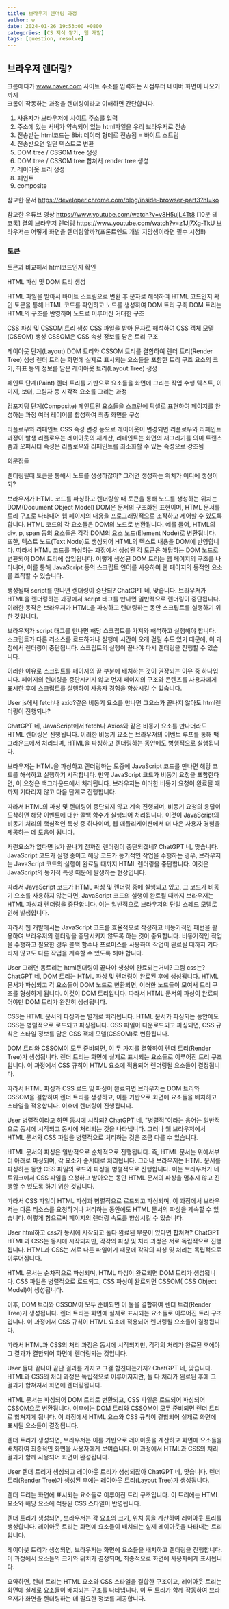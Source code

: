 ```yaml
---
title: 브라우저 렌더링 과정
author: w
date: 2024-01-26 19:53:00 +0800
categories: [CS 지식 쌓기, 웹 개발]
tags: [question, resolve]
---
```


## 브라우저 렌더링?

크롬에다가 www.naver.com 사이트 주소를 입력하는 시점부터 네이버 화면이 나오기까지<br>
크롬이 작동하는 과정을 렌더링이라고 이해하면 간단합니다.

1. 사용자가 브라우저에 사이트 주소를 입력
2. 주소에 있는 서버가 약속되어 있는 html파일을 우리 브라우저로 전송
3. 전송받는 html코드는 8bit 데이터 형테로 전송됨 = 바이트 스트림
4. 전송받으면 일단 텍스트로 변환
5. DOM tree / CSSOM tree 생성
6. DOM tree / CSSOM tree 합쳐서 render tree 생성
7. 레이아웃 트리 생성
8. 페인트
9. composite

참고한 문서
https://developer.chrome.com/blog/inside-browser-part3?hl=ko

참고한 유튜브 영상
https://www.youtube.com/watch?v=v8H5ujL4Tt8 [10분 테코톡] 결의 브라우저 렌더링
https://www.youtube.com/watch?v=z1Jj7Xg-TkU 브라우저는 어떻게 화면을 렌더링할까?(프론트엔드 개발 지망생이라면 필수 시청!!)

### 토큰
토큰과 비교해서 html코드인지 확인


HTML 파싱 및 DOM 트리 생성

HTML 파일을 받아서 바이트 스트림으로 변환 후 문자로 해석하여 HTML 코드인지 확인
토큰을 통해 HTML 코드를 확인하고 노드를 생성하여 DOM 트리 구축
DOM 트리는 HTML의 구조를 반영하며 노드로 이루어진 거대한 구조

CSS 파싱 및 CSSOM 트리 생성
CSS 파일을 받아 문자로 해석하여 CSS 객체 모델(CSSOM) 생성
CSSOM은 CSS 속성 정보를 담은 트리 구조

레이아웃 단계(Layout)
DOM 트리와 CSSOM 트리를 결합하여 렌더 트리(Render Tree) 생성
렌더 트리는 화면에 실제로 표시되는 요소들을 포함한 트리 구조
요소의 크기, 좌표 등의 정보를 담은 레이아웃 트리(Layout Tree) 생성

페인트 단계(Paint)
렌더 트리를 기반으로 요소들을 화면에 그리는 작업 수행
텍스트, 이미지, 보더, 그림자 등 시각적 요소를 그리는 과정

컴포지팅 단계(Composite)
페인트된 요소들을 스크린에 픽셀로 표현하여 페이지를 완성하는 과정
여러 레이어를 합성하여 최종 화면을 구성

리플로우와 리페인트
CSS 속성 변경 등으로 레이아웃이 변경되면 리플로우와 리페인트 과정이 발생
리플로우는 레이아웃의 재계산, 리페인트는 화면의 재그리기를 의미
트랜스폼과 오퍼시티 속성은 리플로우와 리페인트를 최소화할 수 있는 속성으로 강조됨


의문점들

렌더링될때 토큰을 통해서 노드를 생성하잖아? 그러면 생성하는 위치가 어디에 생성이되? 

브라우저가 HTML 코드를 파싱하고 렌더링할 때 토큰을 통해 노드를 생성하는 위치는 DOM(Document Object Model)
DOM은 문서의 구조화된 표현이며, HTML 문서를 트리 구조로 나타내어 웹 페이지의 내용을 프로그래밍적으로 조작하고 제어할 수 있도록 합니다.
HTML 코드의 각 요소들은 DOM의 노드로 변환됩니다. 예를 들어, HTML의 div, p, span 등의 요소들은 각각 DOM의 요소 노드(Element Node)로 변환됩니다. 또한, 텍스트 노드(Text Node)도 생성되어 HTML의 텍스트 내용을 DOM에 반영합니다.
따라서 HTML 코드를 파싱하는 과정에서 생성된 각 토큰은 해당하는 DOM 노드로 변환되어 DOM 트리에 삽입됩니다. 이렇게 생성된 DOM 트리는 웹 페이지의 구조를 나타내며, 이를 통해 JavaScript 등의 스크립트 언어를 사용하여 웹 페이지의 동적인 요소를 조작할 수 있습니다.

생성될때 script를 만나면 렌더링이 중단되?
ChatGPT
네, 맞습니다. 브라우저가 HTML을 렌더링하는 과정에서 script
태그를 만나면 일반적으로 렌더링이 중단됩니다. 이러한 동작은 브라우저가 HTML을 파싱하고 렌더링하는 동안 스크립트를 실행하기 위한 것입니다.

브라우저가 script
 태그를 만나면 해당 스크립트를 가져와 해석하고 실행해야 합니다. 스크립트가 다른 리소스를 로드하거나 실행에 시간이 오래 걸릴 수도 있기 때문에, 이 과정에서 렌더링이 중단됩니다. 스크립트의 실행이 끝나야 다시 렌더링을 진행할 수 있습니다.

이러한 이유로 스크립트를 페이지의 끝 부분에 배치하는 것이 권장되는 이유 중 하나입니다. 페이지의 렌더링을 중단시키지 않고 먼저 페이지의 구조와 콘텐츠를 사용자에게 표시한 후에 스크립트를 실행하여 사용자 경험을 향상시킬 수 있습니다.

User
js에서 fetch나 axio?같은 비동기 요소를 만나면 그요소가 끝나지 않아도 html렌더링이 진행되나?

ChatGPT
네, JavaScript에서 fetch나 Axios와 같은 비동기 요소를 만나더라도 HTML 렌더링은 진행됩니다. 이러한 비동기 요소는 브라우저의 이벤트 루프를 통해 백그라운드에서 처리되며, HTML을 파싱하고 렌더링하는 동안에도 병행적으로 실행됩니다.

브라우저는 HTML을 파싱하고 렌더링하는 도중에 JavaScript 코드를 만나면 해당 코드를 해석하고 실행하기 시작합니다. 만약 JavaScript 코드가 비동기 요청을 포함한다면, 이 요청은 백그라운드에서 처리됩니다. 브라우저는 이러한 비동기 요청이 완료될 때까지 기다리지 않고 다음 단계로 진행합니다.

따라서 HTML의 파싱 및 렌더링이 중단되지 않고 계속 진행되며, 비동기 요청의 응답이 도착하면 해당 이벤트에 대한 콜백 함수가 실행되어 처리됩니다. 이것이 JavaScript의 비동기 처리의 핵심적인 특성 중 하나이며, 웹 애플리케이션에서 더 나은 사용자 경험을 제공하는 데 도움이 됩니다.

저런요소가 없다면 js가 끝나기 전까진 렌더링이 중단되겠네?
ChatGPT
네, 맞습니다. JavaScript 코드가 실행 중이고 해당 코드가 동기적인 작업을 수행하는 경우, 브라우저는 JavaScript 코드의 실행이 완료될 때까지 HTML 렌더링을 중단합니다. 이것은 JavaScript의 동기적 특성 때문에 발생하는 현상입니다.

따라서 JavaScript 코드가 HTML 파싱 및 렌더링 중에 실행되고 있고, 그 코드가 비동기 요소를 사용하지 않는다면, JavaScript 코드의 실행이 완료될 때까지 브라우저는 HTML 파싱과 렌더링을 중단합니다. 이는 일반적으로 브라우저의 단일 스레드 모델로 인해 발생합니다.

따라서 웹 개발에서는 JavaScript 코드를 효율적으로 작성하고 비동기적인 패턴을 활용하여 브라우저의 렌더링을 중단시키지 않도록 하는 것이 중요합니다. 비동기적인 작업을 수행하고 필요한 경우 콜백 함수나 프로미스를 사용하여 작업이 완료될 때까지 기다리지 않고도 다른 작업을 계속할 수 있도록 해야 합니다.

User
그러면 돔트리는 html렌더링이 끝나야 생성이 완료되는거네? 그럼 css는?
ChatGPT
네, DOM 트리는 HTML 파싱 및 렌더링이 완료된 후에 생성됩니다. HTML 문서가 파싱되고 각 요소들이 DOM 노드로 변환되면, 이러한 노드들이 모여서 트리 구조를 형성하게 됩니다. 이것이 DOM 트리입니다. 따라서 HTML 문서의 파싱이 완료되어야만 DOM 트리가 완전히 생성됩니다.

CSS는 HTML 문서의 파싱과는 별개로 처리됩니다. HTML 문서가 파싱되는 동안에도 CSS는 병렬적으로 로드되고 파싱됩니다. CSS 파일이 다운로드되고 파싱되면, CSS 규칙은 스타일 정보를 담은 CSS 객체 모델(CSSOM)로 변환됩니다.

DOM 트리와 CSSOM이 모두 준비되면, 이 두 가지를 결합하여 렌더 트리(Render Tree)가 생성됩니다. 렌더 트리는 화면에 실제로 표시되는 요소들로 이루어진 트리 구조입니다. 이 과정에서 CSS 규칙이 HTML 요소에 적용되어 렌더링될 요소들이 결정됩니다.

따라서 HTML 파싱과 CSS 로드 및 파싱이 완료되면 브라우저는 DOM 트리와 CSSOM을 결합하여 렌더 트리를 생성하고, 이를 기반으로 화면에 요소들을 배치하고 스타일을 적용합니다. 이후에 렌더링이 진행됩니다.

User
병렬적이라고 하면 동시에 시작되?
ChatGPT
네, "병렬적"이라는 용어는 일반적으로 동시에 시작되고 동시에 처리되는 것을 나타냅니다. 그러나 웹 브라우저에서 HTML 문서와 CSS 파일을 병렬적으로 처리하는 것은 조금 다를 수 있습니다.

HTML 문서의 파싱은 일반적으로 순차적으로 진행됩니다. 즉, HTML 문서는 위에서부터 아래로 파싱되며, 각 요소가 순서대로 처리됩니다. 그러나 브라우저는 HTML 문서를 파싱하는 동안 CSS 파일의 로드와 파싱을 병렬적으로 진행합니다. 이는 브라우저가 네트워크에서 CSS 파일을 요청하고 받아오는 동안 HTML 문서의 파싱을 멈추지 않고 진행할 수 있도록 하기 위한 것입니다.

따라서 CSS 파일이 HTML 파싱과 병렬적으로 로드되고 파싱되며, 이 과정에서 브라우저는 다른 리소스를 요청하거나 처리하는 동안에도 HTML 문서의 파싱을 계속할 수 있습니다. 이렇게 함으로써 페이지의 렌더링 속도를 향상시킬 수 있습니다.

User
html하고 css가 동시에 시작되고 둘다 완료된 부분이 있다면 합쳐져?
ChatGPT
HTML과 CSS는 동시에 시작되지만, 각각의 파싱 및 처리 과정은 서로 독립적으로 진행됩니다. HTML과 CSS는 서로 다른 파일이기 때문에 각각의 파싱 및 처리는 독립적으로 이루어집니다.

HTML 문서는 순차적으로 파싱되며, HTML 파싱이 완료되면 DOM 트리가 생성됩니다. CSS 파일은 병렬적으로 로드되고, CSS 파싱이 완료되면 CSSOM( CSS Object Model)이 생성됩니다.

이후, DOM 트리와 CSSOM이 모두 준비되면 이 둘을 결합하여 렌더 트리(Render Tree)가 생성됩니다. 렌더 트리는 화면에 실제로 표시되는 요소들로 이루어진 트리 구조입니다. 이 과정에서 CSS 규칙이 HTML 요소에 적용되어 렌더링될 요소들이 결정됩니다.

따라서 HTML과 CSS의 처리 과정은 동시에 시작되지만, 각각의 처리가 완료된 후에야 그 결과가 결합되어 화면에 렌더링되는 것입니다.

User
둘다 끝나야 끝난 결과를 가지고 그걸 합친다는거지?
ChatGPT
네, 맞습니다. HTML과 CSS의 처리 과정은 독립적으로 이루어지지만, 둘 다 처리가 완료된 후에 그 결과가 합쳐져서 화면에 렌더링됩니다.

HTML 문서는 파싱되어 DOM 트리로 변환되고, CSS 파일은 로드되어 파싱되어 CSSOM으로 변환됩니다. 이후에는 DOM 트리와 CSSOM이 모두 준비되면 렌더 트리로 합쳐지게 됩니다. 이 과정에서 HTML 요소와 CSS 규칙이 결합되어 실제로 화면에 표시될 요소들이 결정됩니다.

렌더 트리가 생성되면, 브라우저는 이를 기반으로 레이아웃을 계산하고 화면에 요소들을 배치하여 최종적인 화면을 사용자에게 보여줍니다. 이 과정에서 HTML과 CSS의 처리 결과가 함께 사용되어 화면이 완성됩니다.

User
렌더 트리가 생성되고 레이아웃 트리가 생성되잖아 
ChatGPT
네, 맞습니다. 렌더 트리(Render Tree)가 생성된 후에는 레이아웃 트리(Layout Tree)가 생성됩니다.

렌더 트리는 화면에 표시되는 요소들로 이루어진 트리 구조입니다. 이 트리에는 HTML 요소와 해당 요소에 적용된 CSS 스타일이 반영됩니다.

렌더 트리가 생성되면, 브라우저는 각 요소의 크기, 위치 등을 계산하여 레이아웃 트리를 생성합니다. 레이아웃 트리는 화면에 요소들이 배치되는 실제 레이아웃을 나타내는 트리입니다.

레이아웃 트리가 생성되면, 브라우저는 화면에 요소들을 배치하고 렌더링을 진행합니다. 이 과정에서 요소들의 크기와 위치가 결정되며, 최종적으로 화면에 사용자에게 표시됩니다.

요약하면, 렌더 트리는 HTML 요소와 CSS 스타일을 결합한 구조이고, 레이아웃 트리는 화면에 실제로 요소들이 배치되는 구조를 나타냅니다. 이 두 트리가 함께 작동하여 브라우저가 화면을 렌더링하는 데 필요한 정보를 제공합니다.

